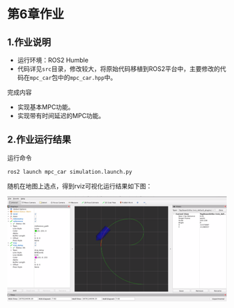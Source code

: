 # 第6章作业

## 1.作业说明

* 运行环境：ROS2 Humble
* 代码详见`src`目录，修改较大，将原始代码移植到ROS2平台中，主要修改的代码在`mpc_car`包中的`mpc_car.hpp`中。

完成内容

* 实现基本MPC功能。
* 实现带有时间延迟的MPC功能。

## 2.作业运行结果

运行命令

```bash
ros2 launch mpc_car simulation.launch.py
```

随机在地图上选点，得到rviz可视化运行结果如下图：

![](result.png)

